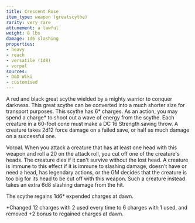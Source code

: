 ```yaml
---
title: Crescent Rose
item_type: weapon (greatscythe)
rarity: very rare
attunement: a lawful
weight: 8 lbs
damage: 1d6 slashing
properties:
- heavy
- reach
- versatile (1d8)
- vorpal
sources:
- D&D Wiki
- customised
---
```


A red and black great scythe wielded by a mighty warrior to conquer darkness. This great scythe can be converted into a much shorter size for transport purposes. This scythe has 6\* charges. As an action, you may spend a charge\* to shoot out a wave of energy from the scythe. Each creature in a 60-foot cone must make a DC 16 Strength saving throw. A creature takes 2d12 force damage on a failed save, or half as much damage on a successful one.

Vorpal. When you attack a creature that has at least one head with this weapon and roll a 20 on the attack roll, you cut off one of the creature's heads. The creature dies if it can't survive without the lost head. A creature is immune to this effect if it is immune to slashing damage, doesn't have or need a head, has legendary actions, or the GM decides that the creature is too big for its head to be cut off with this weapon. Such a creature instead takes an extra 6d8 slashing damage from the hit.

The scythe regains 1d6\* expended charges at dawn.

\*Changed 12 charges with 2 used every time to 6 charges with 1 used, and removed +2 bonus to regained charges at dawn.
